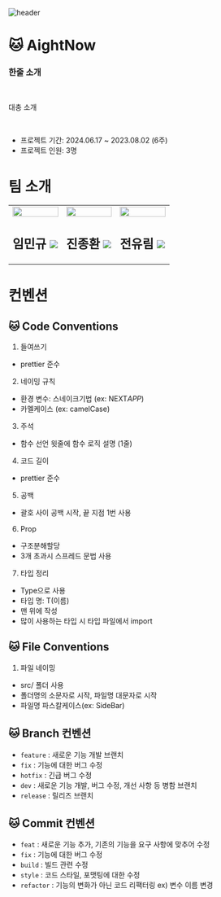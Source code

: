 
![header](https://capsule-render.vercel.app/api?type=waving&color=364F84&fontColor=ffffff&height=200&section=header&text=AightNow&fontSize=70&animation=fadeIn&fontAlignY=40&desc=&descSize=30&width=100)

# 🐱 AightNow

### 한줄 소개

<br>

대충 소개

<br>

- 프로젝트 기간: 2024.06.17 ~ 2023.08.02 (6주)
- 프로젝트 인원: 3명

# 팀 소개
<table>
    <tbody style="backgorund-color:#fff">
        <tr>
            <td width=33%><img src="https://private-user-images.githubusercontent.com/114140840/354054169-536cb8f5-888c-4225-a25e-1fa57e83e278.png?jwt=eyJhbGciOiJIUzI1NiIsInR5cCI6IkpXVCJ9.eyJpc3MiOiJnaXRodWIuY29tIiwiYXVkIjoicmF3LmdpdGh1YnVzZXJjb250ZW50LmNvbSIsImtleSI6ImtleTUiLCJleHAiOjE3MjI0NzkzNjMsIm5iZiI6MTcyMjQ3OTA2MywicGF0aCI6Ii8xMTQxNDA4NDAvMzU0MDU0MTY5LTUzNmNiOGY1LTg4OGMtNDIyNS1hMjVlLTFmYTU3ZTgzZTI3OC5wbmc_WC1BbXotQWxnb3JpdGhtPUFXUzQtSE1BQy1TSEEyNTYmWC1BbXotQ3JlZGVudGlhbD1BS0lBVkNPRFlMU0E1M1BRSzRaQSUyRjIwMjQwODAxJTJGdXMtZWFzdC0xJTJGczMlMkZhd3M0X3JlcXVlc3QmWC1BbXotRGF0ZT0yMDI0MDgwMVQwMjI0MjNaJlgtQW16LUV4cGlyZXM9MzAwJlgtQW16LVNpZ25hdHVyZT0zMTFmY2ZmZWNhYWQyNmFjOWVjYWIwYWUyNThmMDk3YzI2MmZlMTZlNjkwYzQ2ZWRhYzNlOTFiOTQwZTFhYzA4JlgtQW16LVNpZ25lZEhlYWRlcnM9aG9zdCZhY3Rvcl9pZD0wJmtleV9pZD0wJnJlcG9faWQ9MCJ9.ZdIS1e088NerZLlAxtFWEDlY8GbgE84AXPnWtSID3Gc" width="100%" alt="" /><br>
                <h2>
                    <b>임민규 <a href="https://github.com/nile27"><img src="https://img.shields.io/badge/github-181717??style=social&logo=github&logoColor=white" /></a></b>
                </h2>
            </td>
            <td width=33%> <img src="https://media.discordapp.net/attachments/1101384266052550666/1110887135881470002/anicon_2.png" width="100%" alt="" /><br>
                <h2>
                    <b>진종환 <a href="https://github.com/MSbtff"><img src="https://img.shields.io/badge/github-181717??style=social&logo=github&logoColor=white" /></a></b>
                </h2>
            </td>
            <td width=33%> <img src="https://media.discordapp.net/attachments/1101384266052550666/1110887443705634868/png.png" width="100%" alt="" /><br>
                <h2>
                    <b>전유림 <a href="https://github.com/Jyurim"><img src="https://img.shields.io/badge/github-181717??style=social&logo=github&logoColor=white" /></a></b>
                </h2>
            </td>
    
</table>



# 컨벤션

## 🐱 Code Conventions

1. 들여쓰기

- prettier 준수

2. 네이밍 규칙

- 환경 변수: 스네이크기법 (ex: NEXT*APP*)
- 카멜케이스 (ex: camelCase)

3. 주석

- 함수 선언 윗줄에 함수 로직 설명 (1줄)

4. 코드 길이

- prettier 준수

5. 공백

- 괄호 사이 공백 시작, 끝 지점 1번 사용

6. Prop

- 구조분해할당
- 3개 초과시 스프레드 문법 사용

7. 타입 정리

- Type으로 사용
- 타입 명: T(이름)
- 맨 위에 작성
- 많이 사용하는 타입 시 타입 파일에서 import

## 🐱 File Conventions

1. 파일 네이밍

- src/ 폴더 사용
- 폴더명의 소문자로 시작, 파일명 대문자로 시작
- 파일명 파스칼케이스(ex: SideBar)

## 🐱 Branch 컨벤션

- `feature` : 새로운 기능 개발 브랜치
- `fix` : 기능에 대한 버그 수정
- `hotfix` : 긴급 버그 수정
- `dev` : 새로운 기능 개발, 버그 수정, 개선 사항 등 병함 브랜치
- `release` : 릴리즈 브랜치

## 🐱 Commit 컨벤션

- `feat` : 새로운 기능 추가, 기존의 기능을 요구 사항에 맞추어 수정
- `fix` : 기능에 대한 버그 수정
- `build` : 빌드 관련 수정
- `style` : 코드 스타일, 포맷팅에 대한 수정
- `refactor` : 기능의 변화가 아닌 코드 리팩터링 ex) 변수 이름 변경
